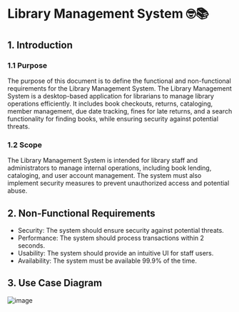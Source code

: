 # Library Management System 🤓📚

## 1. Introduction

### 1.1 Purpose
The purpose of this document is to define the functional and non-functional requirements for the Library Management System. The Library Management System is a desktop-based application for librarians to manage library operations efficiently. It includes book checkouts, returns, cataloging, member management, due date tracking, fines for late returns, and a search functionality for finding books, while ensuring security against potential threats.

### 1.2 Scope
The Library Management System is intended for library staff and administrators to manage internal operations, including book lending, cataloging, and user account management. The system must also implement security measures to prevent unauthorized access and potential abuse.

## 2. Non-Functional Requirements

- Security:	The system should ensure security against potential threats.
- Performance:	The system should process transactions within 2 seconds.
- Usability:	The system should provide an intuitive UI for staff users.
- Availability:	The system must be available 99.9% of the time.

## 3. Use Case Diagram
![image](https://github.com/user-attachments/assets/6e70ed5b-f902-46cb-966f-98a0ab8f4572)
